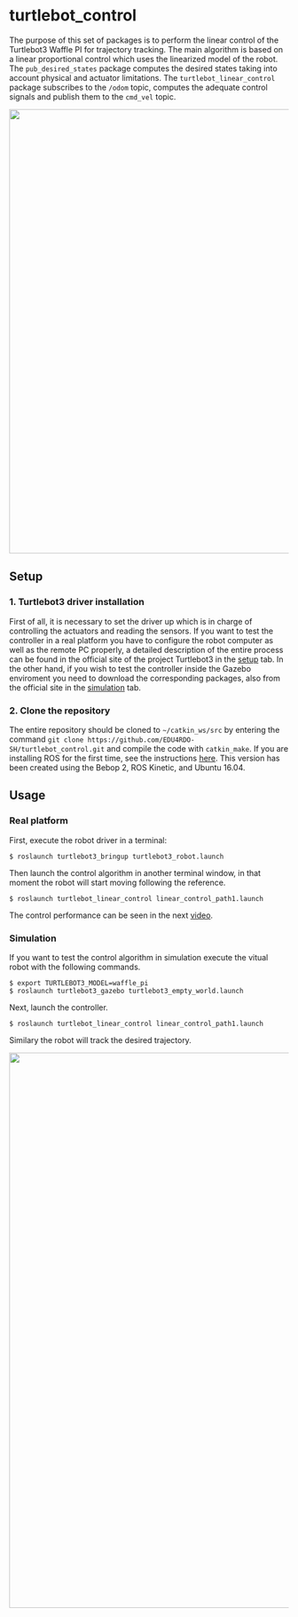 # turtlebot_control
The purpose of this set of packages is to perform the linear control of the Turtlebot3 Waffle PI for trajectory tracking. The main algorithm is based on a linear proportional control which uses the linearized model of the robot. The ```pub_desired_states``` package computes the desired states taking into account physical and actuator limitations. The ```turtlebot_linear_control``` package subscribes to the ```/odom``` topic, computes the adequate control signals and publish them to the ```cmd_vel``` topic.  


<p align="center"><img src="https://i.imgur.com/rMxmCAu.png" width="800" /></p>

## Setup

### 1. Turtlebot3 driver installation
First of all, it is necessary to set the driver up which is in charge of controlling the actuators and reading the sensors. If you want to test the controller in a real platform you have to configure the robot computer as well as the remote PC properly, a detailed description of the entire process can be found in the official site of the project Turtlebot3 in the [setup](https://emanual.robotis.com/docs/en/platform/turtlebot3/setup/#setup) tab. In the other hand, if you wish to test the controller inside the Gazebo enviroment you need to download the corresponding packages, also from the official site in the [simulation](https://emanual.robotis.com/docs/en/platform/turtlebot3/simulation/#ros-1-simulation) tab.


### 2. Clone the repository
The entire repository should be cloned to ```~/catkin_ws/src``` by entering the command ```git clone https://github.com/EDU4RDO-SH/turtlebot_control.git``` and compile the code with ```catkin_make```. If you are installing ROS for the first time, see the instructions [here](https://wiki.ros.org/kinetic/Installation/Ubuntu). This version has been created using the Bebop 2, ROS Kinetic, and Ubuntu 16.04.



## Usage

### Real platform
First, execute the robot driver in a terminal:


```
$ roslaunch turtlebot3_bringup turtlebot3_robot.launch
```

Then launch the control algorithm in another terminal window, in that moment the robot will start moving following the reference.
```
$ roslaunch turtlebot_linear_control linear_control_path1.launch
```

The control performance can be seen in the next [video](https://www.youtube.com/watch?v=gjtTbT0YgIY).



### Simulation
If you want to test the control algorithm in simulation execute the vitual robot with the following commands.

```
$ export TURTLEBOT3_MODEL=waffle_pi
$ roslaunch turtlebot3_gazebo turtlebot3_empty_world.launch
```

Next, launch the controller.

```
$ roslaunch turtlebot_linear_control linear_control_path1.launch
```

Similary the robot will track the desired trajectory.


<p align="center"><img src="https://i.imgur.com/fLj2PQn.png" width="1000" /></p>
